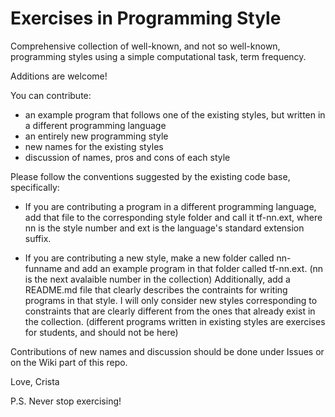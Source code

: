 Exercises in Programming Style
==============================

Comprehensive collection of well-known, and not so well-known, programming styles using a simple computational task, term frequency.

Additions are welcome! 

You can contribute: 
- an example program that follows one of the existing styles, but written in a different programming language 
- an entirely new programming style
- new names for the existing styles
- discussion of names, pros and cons of each style

Please follow the conventions suggested by the existing code base,
specifically:

- If you are contributing a program in a different programming language,
add that file to the corresponding style folder and call it tf-nn.ext,
where nn is the style number and ext is the language's standard
extension suffix.

- If you are contributing a new style, make a new folder called
nn-funname and add an example program in that folder called
tf-nn.ext. (nn is the next avalaible number in the collection)
Additionally, add a README.md file that clearly describes the
contraints for writing programs in that style. I will only consider
new styles corresponding to constraints that are clearly different
from the ones that already exist in the collection. (different
programs written in existing styles are exercises for students, and
should not be here)

Contributions of new names and discussion should be done under Issues
or on the Wiki part of this repo.

Love,
Crista

P.S. Never stop exercising!
